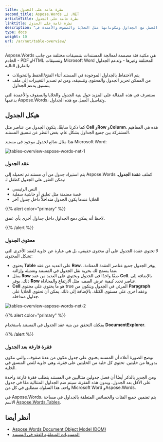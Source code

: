 ```yaml
---
title: نظرة عامة على الجدول
second_title: Aspose.Words لـ .NET
articleTitle: نظرة عامة على الجدول
linktitle: نظرة عامة على الجدول
description: "العمل مع الجداول ومكوناتها مثل الخلايا والصفوف والأعمدة في Aspose.Words لـ .NET. كيفية العمل مع الجداول في C#."
type: docs
weight: 10
url: /ar/net/table-overview/
---
```


Aspose.Words هي مكتبة فئة مصممة لمعالجة المستندات بتنسيقات مختلفة من جانب الخادم - PDF وHTML وتنسيقات Microsoft Word المختلفة وغيرها - وتدعم الجداول بالطرق التالية:

* يتم الاحتفاظ بالجداول الموجودة في المستند أثناء الفتح/الحفظ والتحويلات
* من الممكن تحرير الجدول والمحتوى وتنسيقه، ومن ثم تصدير التغييرات إلى ملف بتنسيق يدعم الجداول

سنتعرف في هذه المقالة على المزيد حول بنية الجدول والخلايا والصفوف والأعمدة التي يدعمها Aspose.Words، وتفاصيل العمل مع هذه الجداول.

## هيكل الجدول

كما ذكرنا سابقًا، يتكون الجدول من عناصر مثل **Cell** و**Row** و**Column**. هذه هي المفاهيم المشتركة بين جميع الجداول بشكل عام، بغض النظر عن تنسيق المستند.

هذا مثال شائع لجدول موجود في مستند Microsoft Word:

![tables-overview-aspose-words-net-1](/words/net/table-overview/tables-overview-1.png)

### عقد الجدول

يتم استيراد جدول من أي مستند تم تحميله إلى Aspose.Words كملف **عقدة الجدول**. يمكن العثور على الجدول كطفل لـ:

- النص الرئيسي
- قصة مضمنة مثل تعليق أو حاشية سفلية
- الخلايا عندما يكون الجدول متداخلاً داخل جدول آخر

{{% alert color="primary" %}}

لاحظ أنه يمكن دمج الجداول داخل جداول أخرى بأي عمق.

{{% /alert %}}

### محتوى الجدول

لا تحتوي عقدة الجدول على أي محتوى حقيقي، بل هي عبارة عن حاوية للعقد الأخرى التي تشكل المحتوى:

- يحتوي **Table** على العديد من عقد **Row**. يوفر الجدول جميع عناصر العقدة المعتادة، مما يسمح لك بحرية نقل الجدول في المستند وتعديله وإزالته.
- يمثل **Row** صفًا واحدًا في الجدول ويحتوي على العديد من عقد **Cell**. بالإضافة إلى ذلك، يوفر **Row** عناصر تحدد كيفية عرض الصف، مثل الارتفاع والمحاذاة.
- **Cell** هو ما يحتوي على محتوى true المرئي في الجدول ويتكون من **Paragraph** وعقد أخرى على مستوى الكتلة. بالإضافة إلى ذلك، يمكن أن تحتوي الخلايا على جداول متداخلة.

![tables-overview-aspose-words-net-2](/words/net/table-overview/tables-overview-2.png)

{{% alert color="primary" %}}

يمكنك التحقق من بنية عقد الجدول في المستند باستخدام **DocumentExplorer**.

{{% /alert %}}

### فقرة فارغة بعد الجدول

توضح الصورة أعلاه أن المستند يحتوي على جدول مكون من عدة صفوف، والتي تتكون بدورها من خليتين. تحتوي كل خلية من الخليتين على فقرة، وهي حاوية للنص المنسق في الخلية.

ومن الجدير بالذكر أيضًا أن فصل جدولين متتاليين في المستند يتطلب فقرة فارغة واحدة على الأقل بعد الجدول. وبدون هذه الفقرة، سيتم ضم الجداول المتتالية معًا في جدول واحد. هذا السلوك متطابق في كل من Microsoft Word وAspose.Words.

في Aspose.Words، يتم تضمين جميع الفئات والخصائص المتعلقة بالجداول في مساحة الاسم [Aspose.Words.Tables](https://reference.aspose.com/words/ar/net/aspose.words.tables/).

## أنظر أيضا

* [Aspose.Words Document Object Model (DOM)](/words/ar/net/aspose-words-document-object-model/)
* [المستويات المنطقية للعقد في المستند](/words/ar/net/logical-levels-of-nodes-in-a-document/)
